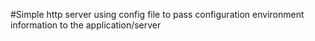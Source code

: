 #Simple http server using config file to pass configuration environment information to the application/server
